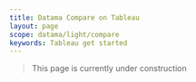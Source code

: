 ```yaml
---
title: Datama Compare on Tableau
layout: page
scope: datama/light/compare
keywords: Tableau get started
---
```


> This page is currently under construction